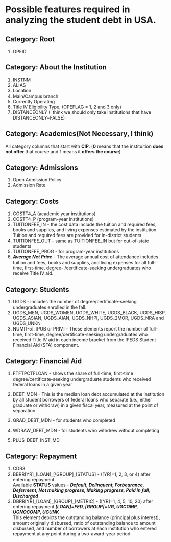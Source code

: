 # Possible features required in analyzing the student debt in USA.

## Category: Root

1. OPEID

## Category: About the Institution

1. INSTNM
2. ALIAS
3. Location
4. Main/Campus branch
5. Currently Operating
6. Title IV Eligibility Type, (OPEFLAG = 1, 2 and 3 only)
7. DISTANCEONLY (I think we should only take institutions that have DISTANCEONLY=FALSE)

## Category: Academics(Not Necessary, I think)

All category columns that start with **CIP**. (**0** means that the instituition **does not offer** that course and 1 means it **offers the course**)

## Category: Admissions

1. Open Admission Policy
2. Admission Rate

## Category: Costs

1. COSTT4_A (academic year institutions)
2. COSTT4_P (program-year institutions)
3. TUITIONFEE_IN - the cost data include the tuition and required fees, books
   and supplies, and living expenses estimated by the institution. Tuition
   and required fees are provided for in-district students
4. TUITIONFEE_OUT - same as TUITIONFEE_IN but for out-of-state students
5. TUITIONFEE_PROG - for program-year institutions
6. **_Average Net Price_** - The average annual cost of attendance includes tuition and fees, books
   and supplies, and living expenses for all full-time, first-time, degree-
   /certificate-seeking undergraduates who receive Title IV aid.

## Category: Students

1. UGDS - includes the number of degree/certificate-seeking undergraduates enrolled in the fall.
2. UGDS_MEN, UGDS_WOMEN, UGDS_WHITE, UGDS_BLACK, UGDS_HISP, UGDS_ASIAN, UGDS_AIAN, UGDS_NHPI, UGDS_2MOR, UGDS_NRA and UGDS_UNKN
3. NUM\[1-5\]\_\[PUB or PRIV\] - These elements report the number of full-time, first-time, degree/certificate-seeking undergraduates who received Title IV aid in each income bracket from the IPEDS Student Financial Aid (SFA) component.

## Category: Financial Aid

1. FTFTPCTFLOAN - shows the share of full-time, first-time
   degree/certificate-seeking undergraduate students who received
   federal loans in a given year

2. DEBT_MDN - This is the median loan debt accumulated at the institution by all
   student borrowers of federal loans who separate (i.e., either graduate
   or withdraw) in a given fiscal year, measured at the point of separation.

3. GRAD_DEBT_MDN - for students who completed
4. WDRAW_DEBT_MDN - for students who withdrew without completing
5. PLUS_DEBT_INST_MD

## Category: Repayment

1. CDR3
2. BBRR\[YR\]\_\[LOAN\]\_\[\GROUP]\_\[STATUS\] - ([YR]=1, 2, 3, or 4) after entering repayment.\
   Available **STATUS** values - **_Default, Delinquent, Forbearance, Deferment, Not making progress, Making progress, Paid in full, Discharged_**
3. DBRR\[YR\]\_\[LOAN\]\_\[GROUP]\_\[METRIC\] - ([YR]=1, 4, 5, 10, 20) after entering repayment
   **_[LOAN]=FED, [GROUP]=UG, UGCOMP, UGNOCOMP, UGUNK_**\
   This element depicts the outstanding balance (principal plus interest), amount originally disbursed, ratio of outstanding balance to amount disbursed, and number of borrowers at each institution who entered repayment at any point during a two-award-year period.
